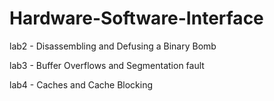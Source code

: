 # Hardware-Software-Interface
lab2 - Disassembling and Defusing a Binary Bomb

lab3 - Buffer Overflows and Segmentation fault

lab4 - Caches and Cache Blocking

